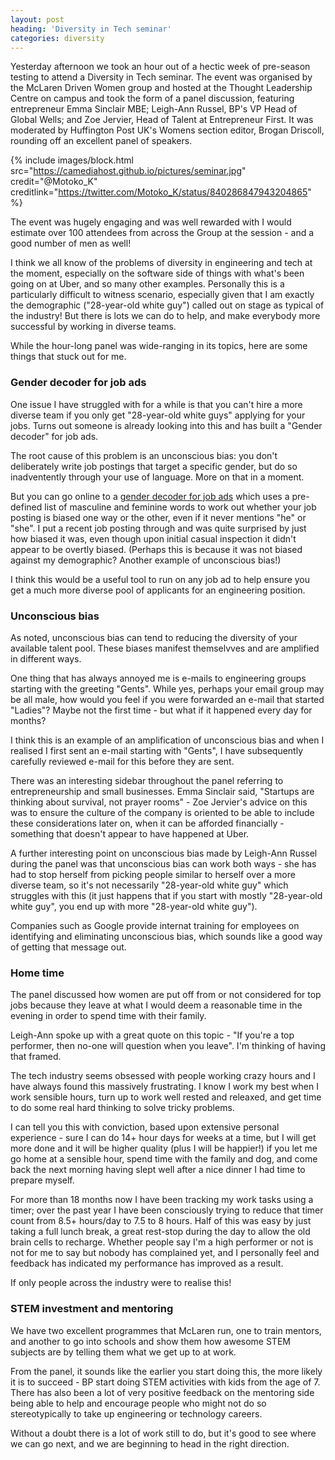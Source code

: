 ```yaml
---
layout: post
heading: 'Diversity in Tech seminar'
categories: diversity
---
```


Yesterday afternoon we took an hour out of a hectic week of pre-season testing to attend a Diversity in Tech seminar. The event was organised by the McLaren Driven Women group and hosted at the Thought Leadership Centre on campus and took the form of a panel discussion, featuring entrepreneur Emma Sinclair MBE; Leigh-Ann Russel, BP's VP Head of Global Wells; and Zoe Jervier, Head of Talent at Entrepreneur First. It was moderated by Huffington Post UK's Womens section editor, Brogan Driscoll, rounding off an excellent panel of speakers.

{% include images/block.html src="https://camediahost.github.io/pictures/seminar.jpg" credit="@Motoko_K" creditlink="https://twitter.com/Motoko_K/status/840286847943204865" %}

The event was hugely engaging and was well rewarded with I would estimate over 100 attendees from across the Group at the session - and a good number of men as well!

I think we all know of the problems of diversity in engineering and tech at the moment, especially on the software side of things with what's been going on at Uber, and so many other examples. Personally this is a particularly difficult to witness scenario, especially given that I am exactly the demographic ("28-year-old white guy") called out on stage as typical of the industry! But there is lots we can do to help, and make everybody more successful by working in diverse teams.

While the hour-long panel was wide-ranging in its topics, here are some things that stuck out for me.

### Gender decoder for job ads

One issue I have struggled with for a while is that you can't hire a more diverse team if you only get "28-year-old white guys" applying for your jobs. Turns out someone is already looking into this and has built a "Gender decoder" for job ads.

The root cause of this problem is an unconscious bias: you don't deliberately write job postings that target a specific gender, but do so inadventently through your use of language. More on that in a moment.

But you can go online to a [gender decoder for job ads](http://gender-decoder.katmatfield.com/) which uses a pre-defined list of masculine and feminine words to work out whether your job posting is biased one way or the other, even if it never mentions "he" or "she". I put a recent job posting through and was quite surprised by just how biased it was, even though upon initial casual inspection it didn't appear to be overtly biased. (Perhaps this is because it was not biased against my demographic? Another example of unconscious bias!)

I think this would be a useful tool to run on any job ad to help ensure you get a much more diverse pool of applicants for an engineering position.

### Unconscious bias

As noted, unconscious bias can tend to reducing the diversity of your available talent pool. These biases manifest themselvves and are amplified in different ways.

One thing that has always annoyed me is e-mails to engineering groups starting with the greeting "Gents". While yes, perhaps your email group may be all male, how would you feel if you were forwarded an e-mail that started "Ladies"? Maybe not the first time - but what if it happened every day for months?

I think this is an example of an amplification of unconscious bias and when I realised I first sent an e-mail starting with "Gents", I have subsequently carefully reviewed e-mail for this before they are sent.

There was an interesting sidebar throughout the panel referring to entrepreneurship and small businesses. Emma Sinclair said, "Startups are thinking about survival, not prayer rooms" - Zoe Jervier's advice on this was to ensure the culture of the company is oriented to be able to include these considerations later on, when it can be afforded financially - something that doesn't appear to have happened at Uber.

A further interesting point on unconscious bias made by Leigh-Ann Russel during the panel was that unconscious bias can work both ways - she has had to stop herself from picking people similar to herself over a more diverse team, so it's not necessarily "28-year-old white guy" which struggles with this (it just happens that if you start with mostly "28-year-old white guy", you end up with more "28-year-old white guy").

Companies such as Google provide internat training for employees on identifying and eliminating unconscious bias, which sounds like a good way of getting that message out.

### Home time

The panel discussed how women are put off from or not considered for top jobs because they leave at what I would deem a reasonable time in the evening in order to spend time with their family.

Leigh-Ann spoke up with a great quote on this topic - "If you're a top performer, then no-one will question when you leave". I'm thinking of having that framed.

The tech industry seems obsessed with people working crazy hours and I have always found this massively frustrating. I know I work my best when I work sensible hours, turn up to work well rested and releaxed, and get time to do some real hard thinking to solve tricky problems.

I can tell you this with conviction, based upon extensive personal experience - sure I can do 14+ hour days for weeks at a time, but I will get more done and it will be higher quality (plus I will be happier!) if you let me go home at a sensible hour, spend time with the family and dog, and come back the next morning having slept well after a nice dinner I had time to prepare myself.

For more than 18 months now I have been tracking my work tasks using a timer; over the past year I have been consciously trying to reduce that timer count from 8.5+ hours/day to 7.5 to 8 hours. Half of this was easy by just taking a full lunch break, a great rest-stop during the day to allow the old brain cells to recharge. Whether people say I'm a high performer or not is not for me to say but nobody has complained yet, and I personally feel and feedback has indicated my performance has improved as a result.

If only people across the industry were to realise this!

### STEM investment and mentoring

We have two excellent programmes that McLaren run, one to train mentors, and another to go into schools and show them how awesome STEM subjects are by telling them what we get up to at work.

From the panel, it sounds like the earlier you start doing this, the more likely it is to succeed - BP start doing STEM activities with kids from the age of 7. There has also been a lot of very positive feedback on the mentoring side being able to help and encourage people who might not do so stereotypically to take up engineering or technology careers.

Without a doubt there is a lot of work still to do, but it's good to see where we can go next, and we are beginning to head in the right direction.